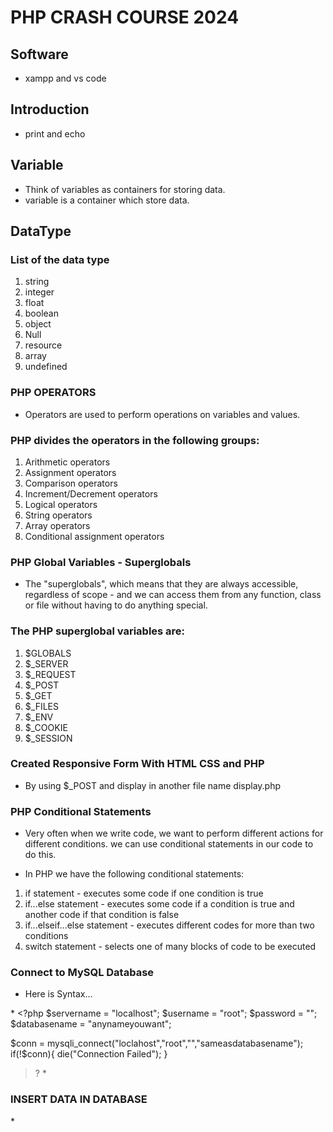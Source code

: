 # PHP CRASH COURSE 2024

## Software

- xampp and vs code

## Introduction

- print and echo

## Variable

- Think of variables as containers for storing data.
- variable is a container which store data.

## DataType

### List of the data type

1. string
2. integer
3. float
4. boolean
5. object
6. Null
7. resource
8. array
9. undefined

### PHP OPERATORS

- Operators are used to perform operations on variables and values.

### PHP divides the operators in the following groups:

1. Arithmetic operators
2. Assignment operators
3. Comparison operators
4. Increment/Decrement operators
5. Logical operators
6. String operators
7. Array operators
8. Conditional assignment operators

### PHP Global Variables - Superglobals

- The "superglobals", which means that they are always accessible, regardless of scope - and we can access them from any function, class or file without having to do anything special.

### The PHP superglobal variables are:

1. $GLOBALS
2. $\_SERVER
3. $\_REQUEST
4. $\_POST
5. $\_GET
6. $\_FILES
7. $\_ENV
8. $\_COOKIE
9. $\_SESSION

### Created Responsive Form With HTML CSS and PHP

- By using $\_POST and display in another file name display.php

### PHP Conditional Statements

- Very often when we write code, we want to perform different actions for different conditions. we can use conditional statements in our code to do this.

- In PHP we have the following conditional statements:

1. if statement - executes some code if one condition is true
2. if...else statement - executes some code if a condition is true and another code if that condition is false
3. if...elseif...else statement - executes different codes for more than two conditions
4. switch statement - selects one of many blocks of code to be executed

### Connect to MySQL Database

- Here is Syntax...

\* <?php
$servername = "localhost";
$username = "root";
$password = "";
$databasename = "anynameyouwant";

$conn = mysqli_connect("loclahost","root","","sameasdatabasename");
 if(!$conn){
die("Connection Failed");
}

> ? \*

### INSERT DATA IN DATABASE

\*

 <?php
include "connectiondb.php";

// Taking  4 values from the form data(input)
if(isset($_POST['submit'])){
    $username = $_POST['username'];
    $address = $_POST['address'];
    $email = $_POST['email'];
    $message = $_POST['message'];

$sql = "INSERT INTO phpstudent2(username,address,email,message)VALUES('$username','$address','$email','$message')";
$result=mysqli_query($conn,$sql);
if($result){
    header("Location:display1.php");
}
}
*/

### Fetch Data From Database in PHP
1. Creating Database: First, we will create a database named ‘whatyoulike’. You can use your existing database or create a new one.
2. Create Table: Create a table named ‘userdata’.
3. Creating folder and files:
4. Write PHP code to fetch data from the database and display it in an HTML table.
